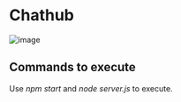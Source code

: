 # Chathub

![image](https://user-images.githubusercontent.com/61049979/140569402-785656cb-383e-40b3-8c01-bdf1f505d9e2.png)
## Commands to execute

Use *npm start* and *node server.js* to execute.


